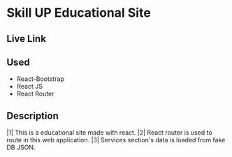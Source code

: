 # Skill UP Educational Site

## Live Link

## Used

- React-Bootstrap
- React JS
- React Router

## Description

|1| This is a educational site made with react.
|2| React router is used to route in this web application.
|3| Services section's data is loaded from fake DB JSON.
